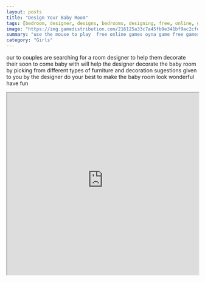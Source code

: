 ```yaml
---
layout: posts
title: "Design Your Baby Room"
tags: [bedroom, designer, designs, bedrooms, designing, free, online, games, oyna, game, free, games, play, play, games]
image: "https://img.gamedistribution.com/216125a33c7a45fb9e341bf9ac2cfd14-512x384.jpeg"
summary: "use the mouse to play  free online games oyna game free games play play games"
category: "Girls"
---
```


our to couples are searching for a room designer to help them decorate their soon to come baby with will help the designer decorate the baby room by picking from different types of furniture and decoration sugestions given to you by the designer do your best to make the baby room look wonderful have fun

<iframe width="100%" height="480px;" src="https://html5.gamedistribution.com/216125a33c7a45fb9e341bf9ac2cfd14/"></iframe>